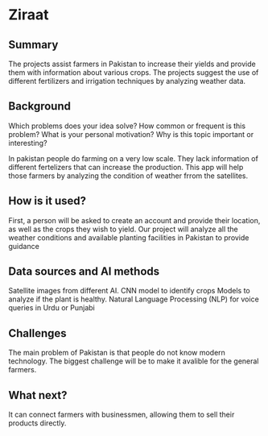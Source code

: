 

# Ziraat


## Summary


The projects assist farmers in Pakistan to increase their yields and provide them with information about various crops. The projects suggest the use of different fertilizers and irrigation techniques by analyzing weather data.


## Background

Which problems does your idea solve? How common or frequent is this problem? What is your personal motivation? Why is this topic important or interesting?

In pakistan people do farming on a very low scale. They lack information of different fertelizers that can increase the production. This app will help those farmers by analyzing the condition of weather frrom the satellites.

## How is it used?

First, a person will be asked to create an account and provide their location, as well as the crops they wish to yield. Our project will analyze all the weather conditions and available planting facilities in Pakistan to provide guidance



## Data sources and AI methods
Satellite images from different AI.
CNN model to identify crops
Models to analyze if the plant is healthy.
Natural Language Processing (NLP) for voice queries in Urdu or Punjabi

## Challenges

The main problem of Pakistan is that people do not know modern technology. The biggest challenge will be to make it avalible for the general farmers.

## What next?

It can connect farmers with businessmen, allowing them to sell their products directly.

